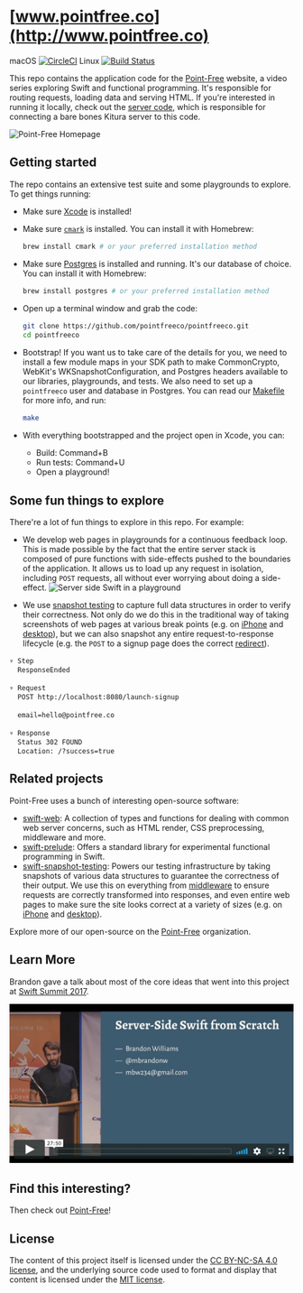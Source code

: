 # [www.pointfree.co](http://www.pointfree.co)

macOS [![CircleCI](https://circleci.com/gh/pointfreeco/pointfreeco.svg?style=svg)](https://circleci.com/gh/pointfreeco/pointfreeco) Linux [![Build Status](https://travis-ci.org/pointfreeco/pointfreeco.svg?branch=master)](https://travis-ci.org/pointfreeco/pointfreeco)

This repo contains the application code for the [Point-Free](http://www.pointfree.co) website, a video series exploring Swift and functional programming. It's responsible for routing requests, loading data and serving HTML. If you're interested in running it locally, check out the [server code](https://github.com/pointfreeco/pointfreeco-server), which is responsible for connecting a bare bones Kitura server to this code.

![Point-Free Homepage](.github/pointfreeco-announcement-homepage.png)

## Getting started

The repo contains an extensive test suite and some playgrounds to explore. To get things running:

  * Make sure [Xcode](https://developer.apple.com/xcode/) is installed!

  * Make sure [`cmark`](https://github.com/commonmark/cmark) is installed. You can install it with Homebrew:
    ``` sh
    brew install cmark # or your preferred installation method
    ```

  * Make sure [Postgres](https://www.postgresql.org) is installed and running. It's our database of choice. You can install it with Homebrew:
    ``` sh
    brew install postgres # or your preferred installation method
    ```

  * Open up a terminal window and grab the code:
    ``` sh
    git clone https://github.com/pointfreeco/pointfreeco.git
    cd pointfreeco
    ```

  * Bootstrap! If you want us to take care of the details for you, we need to install a few module maps in your SDK path to make CommonCrypto, WebKit's WKSnapshotConfiguration, and Postgres headers available to our libraries, playgrounds, and tests. We also need to set up a `pointfreeco` user and database in Postgres. You can read our [Makefile](Makefile) for more info, and run:
    ``` sh
    make
    ```

  * With everything bootstrapped and the project open in Xcode, you can:
      - Build: Command+B
      - Run tests: Command+U  
      - Open a playground!

## Some fun things to explore

There're a lot of fun things to explore in this repo. For example:

  * We develop web pages in playgrounds for a continuous feedback loop. This is made possible by the fact that the entire server stack is composed of pure functions with side-effects pushed to the boundaries of the application. It allows us to load up any request in isolation, including `POST` requests, all without ever worrying about doing a side-effect.
![Server side Swift in a playground](.github/pointfreeco-playgrounds.png)

  * We use [snapshot testing](https://github.com/pointfreeco/swift-snapshot-testing) to capture full data structures in order to verify their correctness. Not only do we do this in the traditional way of taking screenshots of web pages at various break points (e.g. on [iPhone](https://github.com/pointfreeco/pointfreeco/blob/fe09eae49835b603ee8083bdfdcee45b3fed81b0/Tests/PointFreeTests/__Snapshots__/LaunchSignupTests/testHome.3._375.0x667.0.png) and [desktop](https://github.com/pointfreeco/pointfreeco/blob/fe09eae49835b603ee8083bdfdcee45b3fed81b0/Tests/PointFreeTests/__Snapshots__/LaunchSignupTests/testHome.5._800.0x600.0.png)), but we can also snapshot any entire request-to-response lifecycle (e.g. the `POST` to a signup page does the correct [redirect](https://github.com/pointfreeco/pointfreeco/blob/fe09eae49835b603ee8083bdfdcee45b3fed81b0/Tests/PointFreeTests/__Snapshots__/LaunchSignupTests/testSignup.1.Conn.txt)).

```
▿ Step
  ResponseEnded

▿ Request
  POST http://localhost:8080/launch-signup

  email=hello@pointfree.co

▿ Response
  Status 302 FOUND
  Location: /?success=true
```

## Related projects

Point-Free uses a bunch of interesting open-source software:

  * [swift-web](https://www.github.com/pointfreeco/swift-web): A collection of types and functions for dealing with common web server concerns, such as HTML render, CSS preprocessing, middleware and more.
  * [swift-prelude](https://www.github.com/pointfreeco/swift-prelude): Offers a standard library for experimental functional programming in Swift.
  * [swift-snapshot-testing](https://www.github.com/pointfreeco/swift-snapshot-testing): Powers our testing infrastructure by taking snapshots of various data structures to guarantee the correctness of their output. We use this on everything from [middleware](https://github.com/pointfreeco/pointfreeco/blob/27f6eae212c1fea48da24b1f16a26043baaea4aa/Tests/PointFreeTests/__Snapshots__/LaunchSignupTests/testSignup.1.Conn.txt) to ensure requests are correctly transformed into responses, and even entire web pages to make sure the site looks correct at a variety of sizes (e.g. on [iPhone](https://github.com/pointfreeco/pointfreeco/blob/fe09eae49835b603ee8083bdfdcee45b3fed81b0/Tests/PointFreeTests/__Snapshots__/LaunchSignupTests/testHome.3._375.0x667.0.png) and [desktop](https://github.com/pointfreeco/pointfreeco/blob/fe09eae49835b603ee8083bdfdcee45b3fed81b0/Tests/PointFreeTests/__Snapshots__/LaunchSignupTests/testHome.5._800.0x600.0.png)).

Explore more of our open-source on the [Point-Free](https://github.com/pointfreeco) organization.

## Learn More

Brandon gave a talk about most of the core ideas that went into this project at [Swift Summit 2017](http://www.swiftsummit.com).

<a href="https://www.skilled.io/u/swiftsummit/server-side-swift-from-scratch">
  <img src=".github/serve-side-swift-from-scratch.jpg" width="560" style="max-width: 100%;" alt="The two sides of writing testable code" />
</a>


## Find this interesting?

Then check out [Point-Free](https://www.pointfree.co)!

## License

The content of this project itself is licensed under the [CC BY-NC-SA 4.0 license](https://creativecommons.org/licenses/by-nc-sa/4.0/), and the underlying source code used to format and display that content is licensed under the [MIT license](LICENSE).
